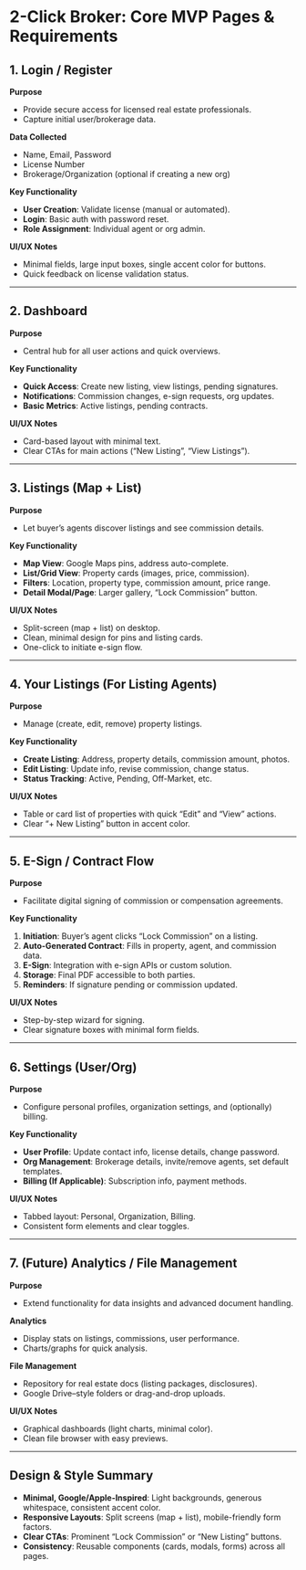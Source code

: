 # 2-Click Broker: Core MVP Pages & Requirements

## 1. Login / Register
**Purpose**  
- Provide secure access for licensed real estate professionals.  
- Capture initial user/brokerage data.

**Data Collected**  
- Name, Email, Password  
- License Number  
- Brokerage/Organization (optional if creating a new org)  

**Key Functionality**  
- **User Creation**: Validate license (manual or automated).  
- **Login**: Basic auth with password reset.  
- **Role Assignment**: Individual agent or org admin.  

**UI/UX Notes**  
- Minimal fields, large input boxes, single accent color for buttons.  
- Quick feedback on license validation status.

---

## 2. Dashboard
**Purpose**  
- Central hub for all user actions and quick overviews.

**Key Functionality**  
- **Quick Access**: Create new listing, view listings, pending signatures.  
- **Notifications**: Commission changes, e-sign requests, org updates.  
- **Basic Metrics**: Active listings, pending contracts.

**UI/UX Notes**  
- Card-based layout with minimal text.  
- Clear CTAs for main actions (“New Listing”, “View Listings”).

---

## 3. Listings (Map + List)
**Purpose**  
- Let buyer’s agents discover listings and see commission details.

**Key Functionality**  
- **Map View**: Google Maps pins, address auto-complete.  
- **List/Grid View**: Property cards (images, price, commission).  
- **Filters**: Location, property type, commission amount, price range.  
- **Detail Modal/Page**: Larger gallery, “Lock Commission” button.

**UI/UX Notes**  
- Split-screen (map + list) on desktop.  
- Clean, minimal design for pins and listing cards.  
- One-click to initiate e-sign flow.

---

## 4. Your Listings (For Listing Agents)
**Purpose**  
- Manage (create, edit, remove) property listings.

**Key Functionality**  
- **Create Listing**: Address, property details, commission amount, photos.  
- **Edit Listing**: Update info, revise commission, change status.  
- **Status Tracking**: Active, Pending, Off-Market, etc.

**UI/UX Notes**  
- Table or card list of properties with quick “Edit” and “View” actions.  
- Clear “+ New Listing” button in accent color.

---

## 5. E-Sign / Contract Flow
**Purpose**  
- Facilitate digital signing of commission or compensation agreements.

**Key Functionality**  
1. **Initiation**: Buyer’s agent clicks “Lock Commission” on a listing.  
2. **Auto-Generated Contract**: Fills in property, agent, and commission data.  
3. **E-Sign**: Integration with e-sign APIs or custom solution.  
4. **Storage**: Final PDF accessible to both parties.  
5. **Reminders**: If signature pending or commission updated.

**UI/UX Notes**  
- Step-by-step wizard for signing.  
- Clear signature boxes with minimal form fields.

---

## 6. Settings (User/Org)
**Purpose**  
- Configure personal profiles, organization settings, and (optionally) billing.

**Key Functionality**  
- **User Profile**: Update contact info, license details, change password.  
- **Org Management**: Brokerage details, invite/remove agents, set default templates.  
- **Billing (If Applicable)**: Subscription info, payment methods.

**UI/UX Notes**  
- Tabbed layout: Personal, Organization, Billing.  
- Consistent form elements and clear toggles.

---

## 7. (Future) Analytics / File Management
**Purpose**  
- Extend functionality for data insights and advanced document handling.

**Analytics**  
- Display stats on listings, commissions, user performance.  
- Charts/graphs for quick analysis.

**File Management**  
- Repository for real estate docs (listing packages, disclosures).  
- Google Drive–style folders or drag-and-drop uploads.

**UI/UX Notes**  
- Graphical dashboards (light charts, minimal color).  
- Clean file browser with easy previews.

---

## Design & Style Summary
- **Minimal, Google/Apple-Inspired**: Light backgrounds, generous whitespace, consistent accent color.  
- **Responsive Layouts**: Split screens (map + list), mobile-friendly form factors.  
- **Clear CTAs**: Prominent “Lock Commission” or “New Listing” buttons.  
- **Consistency**: Reusable components (cards, modals, forms) across all pages.  

